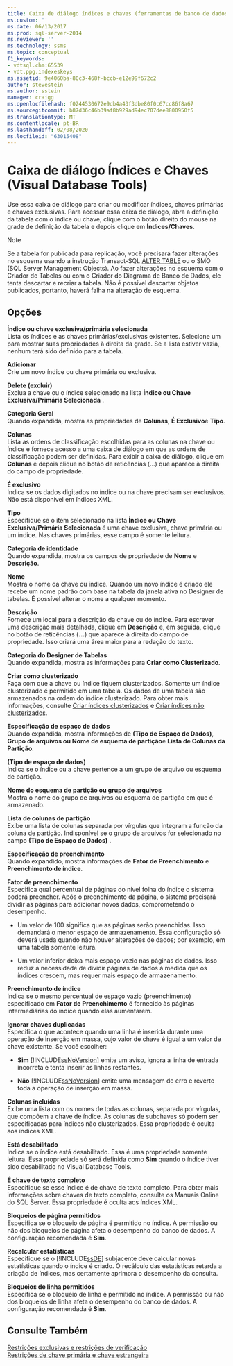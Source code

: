 ```yaml
---
title: Caixa de diálogo índices e chaves (ferramentas de banco de dados Visual) | Microsoft Docs
ms.custom: ''
ms.date: 06/13/2017
ms.prod: sql-server-2014
ms.reviewer: ''
ms.technology: ssms
ms.topic: conceptual
f1_keywords:
- vdtsql.chm:65539
- vdt.ppg.indexeskeys
ms.assetid: 9e4060ba-80c3-468f-bccb-e12e99f672c2
author: stevestein
ms.author: sstein
manager: craigg
ms.openlocfilehash: f0244530672e9db4a43f3dbe80f0c67cc86f8a67
ms.sourcegitcommit: b87d36c46b39af8b929ad94ec707dee8800950f5
ms.translationtype: MT
ms.contentlocale: pt-BR
ms.lasthandoff: 02/08/2020
ms.locfileid: "63015408"
---
```

# <a name="indexes-and-keys-dialog-box-visual-database-tools"></a>Caixa de diálogo Índices e Chaves (Visual Database Tools)
  Use essa caixa de diálogo para criar ou modificar índices, chaves primárias e chaves exclusivas. Para acessar essa caixa de diálogo, abra a definição da tabela com o índice ou chave; clique com o botão direito do mouse na grade de definição da tabela e depois clique em **Índices/Chaves**.  
  
> [!NOTE]  
>  Se a tabela for publicada para replicação, você precisará fazer alterações no esquema usando a instrução Transact-SQL [ALTER TABLE](/sql/t-sql/statements/alter-table-transact-sql) ou o SMO (SQL Server Management Objects). Ao fazer alterações no esquema com o Criador de Tabelas ou com o Criador do Diagrama de Banco de Dados, ele tenta descartar e recriar a tabela. Não é possível descartar objetos publicados, portanto, haverá falha na alteração de esquema.  
  
## <a name="options"></a>Opções  
 **Índice ou chave exclusiva/primária selecionada**  
 Lista os índices e as chaves primárias/exclusivas existentes. Selecione um para mostrar suas propriedades à direita da grade. Se a lista estiver vazia, nenhum terá sido definido para a tabela.  
  
 **Adicionar**  
 Crie um novo índice ou chave primária ou exclusiva.  
  
 **Delete (excluir)**  
 Exclua a chave ou o índice selecionado na lista **Índice ou Chave Exclusiva/Primária Selecionada** .  
  
 **Categoria Geral**  
 Quando expandida, mostra as propriedades de **Colunas**, **É Exclusivo**e **Tipo**.  
  
 **Colunas**  
 Lista as ordens de classificação escolhidas para as colunas na chave ou índice e fornece acesso a uma caixa de diálogo em que as ordens de classificação podem ser definidas. Para exibir a caixa de diálogo, clique em **Colunas** e depois clique no botão de reticências (...) que aparece à direita do campo de propriedade.  
  
 **É exclusivo**  
 Indica se os dados digitados no índice ou na chave precisam ser exclusivos. Não está disponível em índices XML.  
  
 **Tipo**  
 Especifique se o item selecionado na lista **Índice ou Chave Exclusiva/Primária Selecionada** é uma chave exclusiva, chave primária ou um índice. Nas chaves primárias, esse campo é somente leitura.  
  
 **Categoria de identidade**  
 Quando expandida, mostra os campos de propriedade de **Nome** e **Descrição**.  
  
 **Nome**  
 Mostra o nome da chave ou índice. Quando um novo índice é criado ele recebe um nome padrão com base na tabela da janela ativa no Designer de tabelas. É possível alterar o nome a qualquer momento.  
  
 **Descrição**  
 Fornece um local para a descrição da chave ou do índice. Para escrever uma descrição mais detalhada, clique em **Descrição** e, em seguida, clique no botão de reticências (**…**) que aparece à direita do campo de propriedade. Isso criará uma área maior para a redação do texto.  
  
 **Categoria do Designer de Tabelas**  
 Quando expandida, mostra as informações para **Criar como Clusterizado**.  
  
 **Criar como clusterizado**  
 Faça com que a chave ou índice fiquem clusterizados. Somente um índice clusterizado é permitido em uma tabela. Os dados de uma tabela são armazenados na ordem do índice clusterizado. Para obter mais informações, consulte [Criar índices clusterizados](../../relational-databases/indexes/indexes.md) e [Criar índices não clusterizados](../../relational-databases/indexes/create-nonclustered-indexes.md).  
  
 **Especificação de espaço de dados**  
 Quando expandida, mostra informações de **(Tipo de Espaço de Dados)**, **Grupo de arquivos ou Nome de esquema de partição**e **Lista de Colunas da Partição**.  
  
 **(Tipo de espaço de dados)**  
 Indica se o índice ou a chave pertence a um grupo de arquivo ou esquema de partição.  
  
 **Nome do esquema de partição ou grupo de arquivos**  
 Mostra o nome do grupo de arquivos ou esquema de partição em que é armazenado.  
  
 **Lista de colunas de partição**  
 Exibe uma lista de colunas separada por vírgulas que integram a função da coluna de partição. Indisponível se o grupo de arquivos for selecionado no campo **(Tipo de Espaço de Dados)** .  
  
 **Especificação de preenchimento**  
 Quando expandido, mostra informações de **Fator de Preenchimento** e **Preenchimento de índice**.  
  
 **Fator de preenchimento**  
 Especifica qual percentual de páginas do nível folha do índice o sistema poderá preencher. Após o preenchimento da página, o sistema precisará dividir as páginas para adicionar novos dados, comprometendo o desempenho.  
  
-   Um valor de 100 significa que as páginas serão preenchidas. Isso demandará o menor espaço de armazenamento. Essa configuração só deverá usada quando não houver alterações de dados; por exemplo, em uma tabela somente leitura.  
  
-   Um valor inferior deixa mais espaço vazio nas páginas de dados. Isso reduz a necessidade de dividir páginas de dados à medida que os índices crescem, mas requer mais espaço de armazenamento.  
  
 **Preenchimento de índice**  
 Indica se o mesmo percentual de espaço vazio (preenchimento) especificado em **Fator de Preenchimento** é fornecido às páginas intermediárias do índice quando elas aumentarem.  
  
 **Ignorar chaves duplicadas**  
 Especifica o que acontece quando uma linha é inserida durante uma operação de inserção em massa, cujo valor de chave é igual a um valor de chave existente. Se você escolher:  
  
-   **Sim** [!INCLUDE[ssNoVersion](../../../includes/ssnoversion-md.md)] emite um aviso, ignora a linha de entrada incorreta e tenta inserir as linhas restantes.  
  
-   **Não** [!INCLUDE[ssNoVersion](../../../includes/ssnoversion-md.md)] emite uma mensagem de erro e reverte toda a operação de inserção em massa.  
  
 **Colunas incluídas**  
 Exibe uma lista com os nomes de todas as colunas, separada por vírgulas, que compõem a chave de índice. As colunas de subchaves só podem ser especificadas para índices não clusterizados. Essa propriedade é oculta aos índices XML.  
  
 **Está desabilitado**  
 Indica se o índice está desabilitado. Essa é uma propriedade somente leitura. Essa propriedade só será definida como **Sim** quando o índice tiver sido desabilitado no Visual Database Tools.  
  
 **É chave de texto completo**  
 Especifique se esse índice é de chave de texto completo. Para obter mais informações sobre chaves de texto completo, consulte os Manuais Online do SQL Server. Essa propriedade é oculta aos índices XML.  
  
 **Bloqueios de página permitidos**  
 Especifica se o bloqueio de página é permitido no índice. A permissão ou não dos bloqueios de página afeta o desempenho do banco de dados. A configuração recomendada é **Sim**.  
  
 **Recalcular estatísticas**  
 Especifique se o [!INCLUDE[ssDE](../../includes/ssde-md.md)] subjacente deve calcular novas estatísticas quando o índice é criado. O recálculo das estatísticas retarda a criação de índices, mas certamente aprimora o desempenho da consulta.  
  
 **Bloqueios de linha permitidos**  
 Especifica se o bloqueio de linha é permitido no índice. A permissão ou não dos bloqueios de linha afeta o desempenho do banco de dados. A configuração recomendada é **Sim**.  
  
## <a name="see-also"></a>Consulte Também  
 [Restrições exclusivas e restrições de verificação](../../relational-databases/tables/unique-constraints-and-check-constraints.md)   
 [Restrições de chave primária e chave estrangeira](../../relational-databases/tables/primary-and-foreign-key-constraints.md)  
  
  
